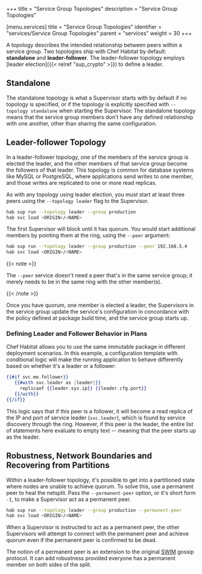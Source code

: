 +++
title = "Service Group Topologies"
description = "Service Group Topologies"


[menu.services]
    title = "Service Group Topologies"
    identifier = "services/Service Group Topologies"
    parent = "services"
    weight = 30
+++

A topology describes the intended relationship between peers within a service group.
Two topologies ship with Chef Habitat by default: **standalone** and **leader-follower**.
The leader-follower topology employs [leader election]({{< relref "sup_crypto" >}}) to define a leader.

## Standalone

The standalone topology is what a Supervisor starts with by default if no topology
is specified, or if the topology is explicitly specified with `--topology standalone`
when starting the Supervisor. The standalone topology means that the service group
members don't have any defined relationship with one another, other than sharing
the same configuration.

## Leader-follower Topology

In a leader-follower topology, one of the members of the service group is elected
the leader, and the other members of that service group become the followers of
that leader. This topology is common for database systems like MySQL or PostgreSQL,
where applications send writes to one member, and those writes are replicated to
one or more read replicas.

As with any topology using leader election, you must start at least three peers
using the `--topology leader` flag to the Supervisor.

```bash
hab sup run --topology leader --group production
hab svc load <ORIGIN>/<NAME>
```

The first Supervisor will block until it has quorum. You would start additional
members by pointing them at the ring, using the `--peer` argument:

```bash
hab sup run --topology leader --group production --peer 192.168.5.4
hab svc load <ORIGIN>/<NAME>
```

{{< note >}}

The `--peer` service doesn't need a peer that's in the same service group;
it merely needs to be in the same ring with the other member(s).

{{< /note >}}

Once you have quorum, one member is elected a leader, the Supervisors in the service
group update the service's configuration in concordance with the policy defined
at package build time, and the service group starts up.

### Defining Leader and Follower Behavior in Plans

Chef Habitat allows you to use the same immutable package in different deployment
scenarios. In this example, a configuration template with conditional logic
will make the running application to behave differently based on whether
it's a leader or a follower:

```handlebars
{{#if svc.me.follower}}
   {{#with svc.leader as |leader|}}
     replicaof {{leader.sys.ip}} {{leader.cfg.port}}
   {{/with}}
{{/if}}
```

This logic says that if this peer is a follower, it will become a read replica of
the IP and port of service leader (`svc.leader`), which is found by service
discovery through the ring. However, if this peer is the leader, the entire list
of statements here evaluate to empty text -- meaning that the peer starts up as
the leader.

## Robustness, Network Boundaries and Recovering from Partitions

Within a leader-follower topology, it's possible to get into a partitioned state
where nodes are unable to achieve quorum. To solve this, use a permanent peer to
heal the netsplit. Pass the `--permanent-peer` option, or it's short form `-I`,
to make a Supervisor act as a permanent peer.

```bash
hab sup run --topology leader --group production --permanent-peer
hab svc load <ORIGIN>/<NAME>
```

When a Supervisor is instructed to act as a permanent peer, the other Supervisors
will attempt to connect with the permanent peer and achieve quorum
even if the permanent peer is confirmed to be dead.

The notion of a permanent peer is an extension to the original
[SWIM](http://www.cs.cornell.edu/projects/Quicksilver/public_pdfs/SWIM.pdf)
gossip protocol. It can add robustness provided everyone has a permanent member
on both sides of the split.
